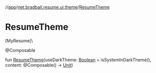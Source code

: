 //[app](../../index.md)/[net.bradball.resume.ui.theme](index.md)/[ResumeTheme](-resume-theme.md)

# ResumeTheme

[MyResume]\

@Composable

fun [ResumeTheme](-resume-theme.md)(useDarkTheme: [Boolean](https://kotlinlang.org/api/latest/jvm/stdlib/kotlin/-boolean/index.html) = isSystemInDarkTheme(), content: @Composable() -&gt; [Unit](https://kotlinlang.org/api/latest/jvm/stdlib/kotlin/-unit/index.html))
